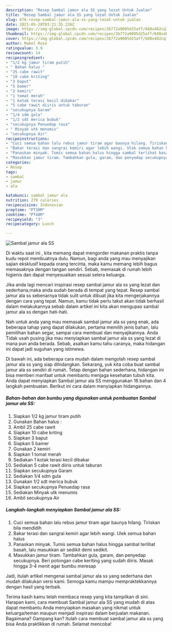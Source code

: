 ```yaml
---
description: "Resep Sambal jamur ala SS yang lezat Untuk Jualan"
title: "Resep Sambal jamur ala SS yang lezat Untuk Jualan"
slug: 676-resep-sambal-jamur-ala-ss-yang-lezat-untuk-jualan
date: 2021-05-28T03:21:35.226Z
image: https://img-global.cpcdn.com/recipes/2b772a9005d25aff/680x482cq70/sambal-jamur-ala-ss-foto-resep-utama.jpg
thumbnail: https://img-global.cpcdn.com/recipes/2b772a9005d25aff/680x482cq70/sambal-jamur-ala-ss-foto-resep-utama.jpg
cover: https://img-global.cpcdn.com/recipes/2b772a9005d25aff/680x482cq70/sambal-jamur-ala-ss-foto-resep-utama.jpg
author: Mabel Rose
ratingvalue: 3.9
reviewcount: 14
recipeingredient:
- "1/2 kg jamur tiram putih"
- " Bahan halus "
- "25 cabe rawit"
- "10 cabe kriting"
- "3 baput"
- "5 bamer"
- "2 kemiri"
- "1 tomat merah"
- "1 kotak terasi kecil dibakar"
- "5 cabe rawit diiris untuk taburan"
- "secukupnya Garam"
- "1/4 sdm gula"
- "1/2 sdt merica bubuk"
- "secukupnya Penuedap rasa"
- " Minyak utk menumis"
- "secukupnya Air"
recipeinstructions:
- "Cuci semua bahan lalu rebus jamur tiram agar baunya hilang. Tiriskan bila mendidih"
- "Bakar terasi dan sangrai kemiri agar lebih wangi. Ulek semua bahan halus"
- "Panaskan minyak. Tumis semua bahan halus hingga sambal terlihat basah, lalu masukkan air sedikit demi sedikit."
- "Masukkan jamur tiram. Tambahkan gula, garam, dan penyedap secukupnya. Beri potongan cabe keriting yang sudah diiris. Masak hingga 3-4 menit agar bumbu meresap"
categories:
- Resep
tags:
- sambal
- jamur
- ala

katakunci: sambal jamur ala 
nutrition: 279 calories
recipecuisine: Indonesian
preptime: "PT30M"
cooktime: "PT48M"
recipeyield: "3"
recipecategory: Lunch

---
```



![Sambal jamur ala SS](https://img-global.cpcdn.com/recipes/2b772a9005d25aff/680x482cq70/sambal-jamur-ala-ss-foto-resep-utama.jpg)

Di waktu  saat ini , kita memang dapat mengorder makanan praktis tanpa kudu repot membuatnya dulu. Namun, bagi anda yang mau menyajikan sajian eksklusif kepada orang tercinta, maka kamu memang lebih bagus memasaknya dengan tangan sendiri. Sebab, memasak di rumah lebih higienis dan dapat menyesuaikan sesuai selera keluarga.

Jika anda lagi mencari inspirasi resep sambal jamur ala ss yang lezat dan sederhana,maka anda sudah berada di tempat yang tepat. Resep sambal jamur ala ss  sebenarnya tidak sulit untuk dibuat jika kita mengerjakannya dengan cara yang tepat. Namun, kamu tidak perlu takut akan tidak berhasil dalam melakukannya 
sebab dalam artikel ini kita akan mengupas sambal jamur ala ss dengan hati-hati.  



Nah untuk anda yang mau memasak sambal jamur ala ss yang enak, ada beberapa tahap yang dapat dilakukan, pertama memilih jenis bahan, lalu pemilihan bahan segar, sampai cara membuat dan menyajikannya. Anda Tidak usah pusing jika mau menyiapkan sambal jamur ala ss yang lezat di mana pun anda berada. Sebab, asalkan kamu  tahu caranya, maka hidangan ini dapat jadi suguhan yang istimewa.

Di bawah ini, ada beberapa cara mudah dalam mengolah resep sambal jamur ala ss yang siap dihidangkan. Sekarang, yuk kita coba buat sambal jamur ala ss sendiri di rumah. Tetap dengan bahan sederhana, hidangan ini bisa memberi manfaat untuk membantu menjaga kesehatan tubuh kita. Anda dapat menyiapkan Sambal jamur ala SS menggunakan 16 bahan dan 4 langkah pembuatan. Berikut ini cara dalam menyiapkan hidangannya.

<!--inarticleads1-->

##### Bahan-bahan dan bumbu yang digunakan untuk pembuatan Sambal jamur ala SS:

1. Siapkan 1/2 kg jamur tiram putih
1. Gunakan  Bahan halus :
1. Ambil 25 cabe rawit
1. Siapkan 10 cabe kriting
1. Siapkan 3 baput
1. Siapkan 5 bamer
1. Gunakan 2 kemiri
1. Siapkan 1 tomat merah
1. Sediakan 1 kotak terasi kecil dibakar
1. Sediakan 5 cabe rawit diiris untuk taburan
1. Siapkan secukupnya Garam
1. Sediakan 1/4 sdm gula
1. Gunakan 1/2 sdt merica bubuk
1. Siapkan secukupnya Penuedap rasa
1. Sediakan  Minyak utk menumis
1. Ambil secukupnya Air




<!--inarticleads2-->

##### Langkah-langkah menyiapkan Sambal jamur ala SS:

1. Cuci semua bahan lalu rebus jamur tiram agar baunya hilang. Tiriskan bila mendidih
1. Bakar terasi dan sangrai kemiri agar lebih wangi. Ulek semua bahan halus
1. Panaskan minyak. Tumis semua bahan halus hingga sambal terlihat basah, lalu masukkan air sedikit demi sedikit.
1. Masukkan jamur tiram. Tambahkan gula, garam, dan penyedap secukupnya. Beri potongan cabe keriting yang sudah diiris. Masak hingga 3-4 menit agar bumbu meresap




Jadi, itulah artikel mengenai  sambal jamur ala ss  yang sederhana dan mudah dilakukan versi kami. Semoga kamu mampu mempraktekkannya dengan hasil yang terbaik. 

Terima kasih kamu telah membaca resep yang kita tampilkan di sini. Harapan kami, cara membuat  Sambal jamur ala SS yang mudah di atas dapat membantu Anda menyiapkan masakan yang nikmat untuk keluarga/teman maupun menjadi inspirasi dalam berjualan makanan. Bagaimana? Gampang kan? Itulah cara membuat sambal jamur ala ss yang bisa Anda praktikkan di rumah. Selamat mencoba!

